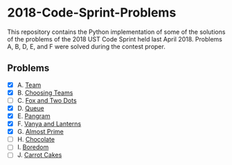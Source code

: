# 2018-Code-Sprint-Problems
This repository contains the Python implementation of some of the solutions of the problems of the 2018 UST Code Sprint held last April 2018. Problems A, B, D, E, and F were solved during the contest proper.
## Problems
- [x] A. [Team](http://codeforces.com/contest/231/problem/A)
- [x] B. [Choosing Teams](http://codeforces.com/contest/432/problem/A)
- [ ] C. [Fox and Two Dots](http://codeforces.com/problemset/problem/510/B)
- [x] D. [Queue](http://codeforces.com/contest/545/problem/D)
- [x] E. [Pangram](http://codeforces.com/contest/520/problem/A)
- [x] F. [Vanya and Lanterns](http://codeforces.com/contest/492/problem/B)
- [x] G. [Almost Prime](http://codeforces.com/problemset/problem/26/A)
- [ ] H. [Chocolate](http://codeforces.com/problemset/problem/617/B)
- [ ] I. [Boredom](https://codeforces.com/problemset/problem/455/A)
- [ ] J. [Carrot Cakes](http://codeforces.com/problemset/problem/799/A)
